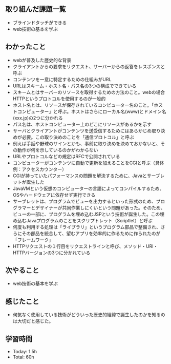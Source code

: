 ## 取り組んだ課題一覧
- ブラインドタッチができる
- web技術の基本を学ぶ
## わかったこと
- webが普及した歴史的な背景
- クライアントからの要求をリクエスト、サーバーからの返答をレスポンスと呼ぶ
- コンテンツを一意に特定するための仕組みがURL
- URLはスキーム・ホスト名・パス名の3つの構成でできている
- スキームとはサーバーのリソースを取得するための方法のこと。webの場合HTTPというプロトコルを使用するのが一般的
- ホスト名とは、リソースが保存されているコンピューター名のこと。「ホストコンピューター」と呼ぶ。ホストはさらにローカル名(www)とドメイン名(xxx.jp)の2つに分かれる
- パス名は、ホストコンピューター上のどこにリソースがあるかを示す
- サーバとクライアントがコンテンツを送受信するためにはあらかじめ取り決めが必要。この取り決めのことを「通信プロトコル」と呼ぶ
- 例えば手話や野球のサインとかも、事前に取り決めを決めておかないと、その動作が何を示しているのかがわからない
- URLやプロトコルなどの規定はRFCで公開されている
- コンピューターがコンテンツに自動で更新を加えることをCGIと呼ぶ（具体例：アクセスカウンター）
- CGIが持っていたパフォーマンスの問題を解決するために、Javaとサーブレットが誕生した
- JavaVMという仮想のコンピューターの言語によってコンパイルするため、OSやハードウェアに依存せず実行できる
- サーブレットは、プログラムでビューを出力するといった形式のため、プログラマーとデザイナーが共同作業しにくいという問題があった。そのため、ビューの一部に、プログラムを埋め込むJSPという技術が誕生した。この埋め込むJavaプログラムのことをスクリプトレット（Scriptlet）と呼ぶ
- 何度も利用する処理は「ライブラリ」というプログラム部品で整備され、さらにその部品を統合して、望むアプリを効率的に作るために作られたのが「フレームワーク」
- HTTPリクエストの１行目をリクエストラインと呼び、メソッド・URI・HTTPバージョンの3つに分かれている
## 次やること
- web技術の基本を学ぶ
## 感じたこと
- 何気なく使用している技術がどういった歴史的経緯で誕生したのかを知るのは大切だと感じた。
## 学習時間
- Today: 1.5h
- Total: 60h
